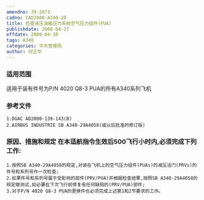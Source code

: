 ```yaml
---
amendno: 39-2873
cadno: CAD2000-A340-20
title: 检查液压油箱压力系统空气压力组件(PUA)
publishdate: 2000-04-27
effdate: 2000-04-30
tags: A340
categories: 华东管理局
author: 何正华
---
```


### 适用范围 
适用于装有件号为P/N 4020 Q8-3 PUA的所有A340系列飞机

### 参考文件
    1.DGAC AD2000-139-143(B)  
    2.AIRBUS INDUSTRIE SB A340-29A4058(或以后批准的修订版) 

### 原因、措施和规定     在本适航指令生效后500飞行小时内,必须完成下列工作: 
    1.按照SB A340-29A4058的规定,对装在飞机上的空气压力组件(PUAs)的减压活门(PRVs)的件号和系列号作一次检查; 
    2.如果件号和系列号属于受影响的部件(PRV/PUA)并根据检查结果,按照SB A340-29A4058的规定做测试,如必要在下次飞行前修复有任何缺陷的(PRV/PUA)部件; 
    3.对于P/N 4020 Q8-3 PUA的更换件也必须完成上述第1和2节要求的工作。 

